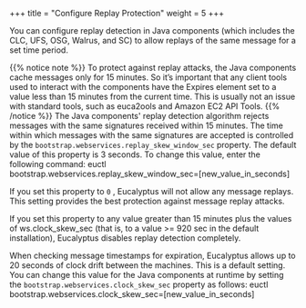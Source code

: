 +++
title = "Configure Replay Protection"
weight = 5
+++

You can configure replay detection in Java components (which includes the CLC, UFS, OSG, Walrus, and SC) to allow replays of the same message for a set time period. 


{{% notice note %}}
To protect against replay attacks, the Java components cache messages only for 15 minutes. So it’s important that any client tools used to interact with the components have the Expires element set to a value less than 15 minutes from the current time. This is usually not an issue with standard tools, such as euca2ools and Amazon EC2 API Tools. 
{{% /notice %}}
The Java components' replay detection algorithm rejects messages with the same signatures received within 15 minutes. The time within which messages with the same signatures are accepted is controlled by the `bootstrap.webservices.replay_skew_window_sec` property. The default value of this property is 3 seconds. To change this value, enter the following command: 
    euctl bootstrap.webservices.replay_skew_window_sec=[new_value_in_seconds]

If you set this property to `0` , Eucalyptus will not allow any message replays. This setting provides the best protection against message replay attacks. 

If you set this property to any value greater than 15 minutes plus the values of ws.clock_skew_sec (that is, to a value >= 920 sec in the default installation), Eucalyptus disables replay detection completely. 

When checking message timestamps for expiration, Eucalyptus allows up to 20 seconds of clock drift between the machines. This is a default setting. You can change this value for the Java components at runtime by setting the `bootstrap.webservices.clock_skew_sec` property as follows: 
    euctl bootstrap.webservices.clock_skew_sec=[new_value_in_seconds]


